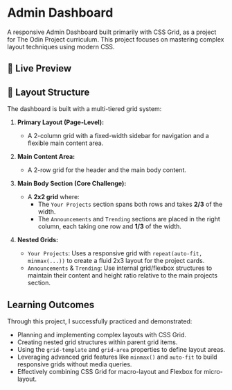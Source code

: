 # Admin Dashboard

A responsive Admin Dashboard built primarily with CSS Grid, as a project for The Odin Project curriculum. This project focuses on mastering complex layout techniques using modern CSS.

## 🚀 Live Preview

## 📐 Layout Structure

The dashboard is built with a multi-tiered grid system:

1. **Primary Layout (Page-Level):**

   - A 2-column grid with a fixed-width sidebar for navigation and a flexible main content area.

2. **Main Content Area:**

   - A 2-row grid for the header and the main body content.

3. **Main Body Section (Core Challenge):**

   - A **2x2 grid** where:
     - The `Your Projects` section spans both rows and takes **2/3** of the width.
     - The `Announcements` and `Trending` sections are placed in the right column, each taking one row and **1/3** of the width.

4. **Nested Grids:**
   - `Your Projects`: Uses a responsive grid with `repeat(auto-fit, minmax(...))` to create a fluid 2x3 layout for the project cards.
   - `Announcements` & `Trending`: Use internal grid/flexbox structures to maintain their content and height ratio relative to the main projects section.

## Learning Outcomes

Through this project, I successfully practiced and demonstrated:

- Planning and implementing complex layouts with CSS Grid.
- Creating nested grid structures within parent grid items.
- Using the `grid-template` and `grid-area` properties to define layout areas.
- Leveraging advanced grid features like `minmax()` and `auto-fit` to build responsive grids without media queries.
- Effectively combining CSS Grid for macro-layout and Flexbox for micro-layout.
